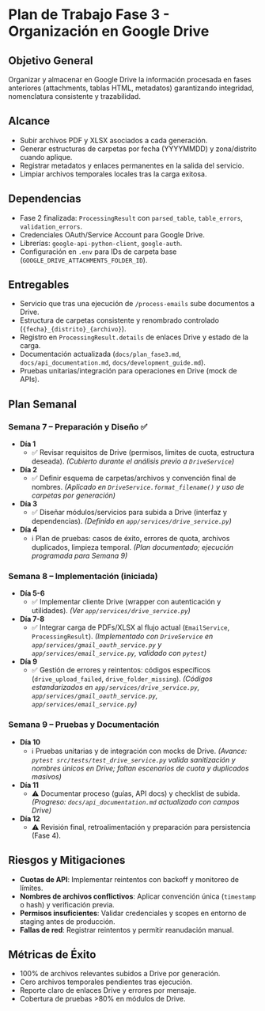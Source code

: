 # Plan de Trabajo Fase 3 - Organización en Google Drive

## Objetivo General
Organizar y almacenar en Google Drive la información procesada en fases anteriores (attachments, tablas HTML, metadatos) garantizando integridad, nomenclatura consistente y trazabilidad.

## Alcance
- Subir archivos PDF y XLSX asociados a cada generación.
- Generar estructuras de carpetas por fecha (YYYYMMDD) y zona/distrito cuando aplique.
- Registrar metadatos y enlaces permanentes en la salida del servicio.
- Limpiar archivos temporales locales tras la carga exitosa.

## Dependencias
- Fase 2 finalizada: `ProcessingResult` con `parsed_table`, `table_errors`, `validation_errors`.
- Credenciales OAuth/Service Account para Google Drive.
- Librerías: `google-api-python-client`, `google-auth`.
- Configuración en `.env` para IDs de carpeta base (`GOOGLE_DRIVE_ATTACHMENTS_FOLDER_ID`).

## Entregables
- Servicio que tras una ejecución de `/process-emails` sube documentos a Drive.
- Estructura de carpetas consistente y renombrado controlado (`{fecha}_{distrito}_{archivo}`).
- Registro en `ProcessingResult.details` de enlaces Drive y estado de la carga.
- Documentación actualizada (`docs/plan_fase3.md`, `docs/api_documentation.md`, `docs/development_guide.md`).
- Pruebas unitarias/integración para operaciones en Drive (mock de APIs).

## Plan Semanal

### Semana 7 – Preparación y Diseño ✅
- **Día 1**
  - ✅ Revisar requisitos de Drive (permisos, límites de cuota, estructura deseada). *(Cubierto durante el análisis previo a `DriveService`)*
- **Día 2**
  - ✅ Definir esquema de carpetas/archivos y convención final de nombres. *(Aplicado en `DriveService.format_filename()` y uso de carpetas por generación)*
- **Día 3**
  - ✅ Diseñar módulos/servicios para subida a Drive (interfaz y dependencias). *(Definido en `app/services/drive_service.py`)*
- **Día 4**
  - ℹ️ Plan de pruebas: casos de éxito, errores de quota, archivos duplicados, limpieza temporal. *(Plan documentado; ejecución programada para Semana 9)*

### Semana 8 – Implementación (iniciada)
- **Día 5-6**
  - ✅ Implementar cliente Drive (wrapper con autenticación y utilidades). *(Ver `app/services/drive_service.py`)*
- **Día 7-8**
  - ✅ Integrar carga de PDFs/XLSX al flujo actual (`EmailService`, `ProcessingResult`). *(Implementado con `DriveService` en `app/services/gmail_oauth_service.py` y `app/services/email_service.py`, validado con `pytest`)*
- **Día 9**
  - ✅ Gestión de errores y reintentos: códigos específicos (`drive_upload_failed`, `drive_folder_missing`). *(Códigos estandarizados en `app/services/drive_service.py`, `app/services/gmail_oauth_service.py`, `app/services/email_service.py`)*

### Semana 9 – Pruebas y Documentación
- **Día 10**
  - ℹ️ Pruebas unitarias y de integración con mocks de Drive. *(Avance: `pytest src/tests/test_drive_service.py` valida sanitización y nombres únicos en Drive; faltan escenarios de cuota y duplicados masivos)*
- **Día 11**
  - ⚠️ Documentar proceso (guías, API docs) y checklist de subida. *(Progreso: `docs/api_documentation.md` actualizado con campos Drive)*
- **Día 12**
  - ⚠️ Revisión final, retroalimentación y preparación para persistencia (Fase 4).

## Riesgos y Mitigaciones
- **Cuotas de API**: Implementar reintentos con backoff y monitoreo de límites.
- **Nombres de archivos conflictivos**: Aplicar convención única (`timestamp` o hash) y verificación previa.
- **Permisos insuficientes**: Validar credenciales y scopes en entorno de staging antes de producción.
- **Fallas de red**: Registrar reintentos y permitir reanudación manual.

## Métricas de Éxito
- 100% de archivos relevantes subidos a Drive por generación.
- Cero archivos temporales pendientes tras ejecución.
- Reporte claro de enlaces Drive y errores por mensaje.
- Cobertura de pruebas >80% en módulos de Drive.
